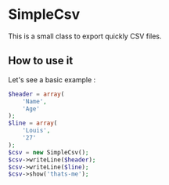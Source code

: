 SimpleCsv
=========

This is a small class to export quickly CSV files.

How to use it
-------------------------

Let's see a basic example :

```php
$header = array(
    'Name',
    'Age'
);
$line = array(
    'Louis',
    '27'
);
$csv = new SimpleCsv();
$csv->writeLine($header);
$csv->writeLine($line);
$csv->show('thats-me');
```
